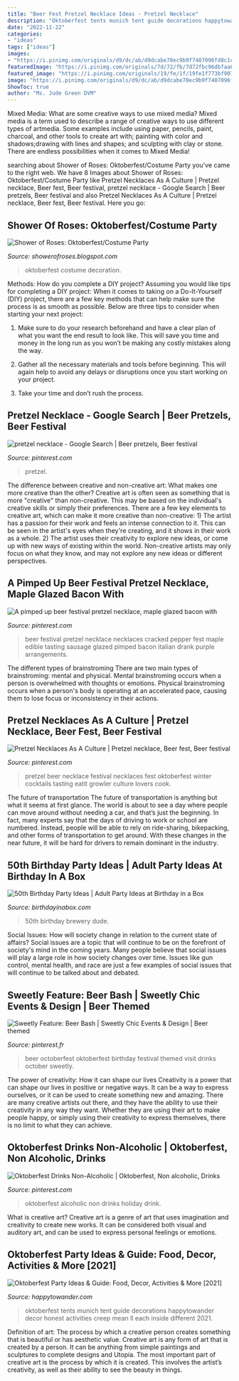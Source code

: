 ```yaml
---
title: "Beer Fest Pretzel Necklace Ideas - Pretzel Necklace"
description: "Oktoberfest tents munich tent guide decorations happytowander decor honest activities creep mean ll each inside different 2021"
date: "2022-11-22"
categories:
- "ideas"
tags: ["ideas"]
images:
- "https://i.pinimg.com/originals/d9/dc/ab/d9dcabe70ec9b9f7407096fd8c1cfaaf.jpg"
featuredImage: "https://i.pinimg.com/originals/7d/72/fb/7d72fbc96dbfaa6b66ab59c4b6616f77.jpg"
featured_image: "https://i.pinimg.com/originals/19/fe/1f/19fe1f773bf907fd13249e706b3a4e99.png"
image: "https://i.pinimg.com/originals/d9/dc/ab/d9dcabe70ec9b9f7407096fd8c1cfaaf.jpg"
ShowToc: true
author: "Ms. Jude Green DVM"
---
```



Mixed Media: What are some creative ways to use mixed media?
Mixed media is a term used to describe a range of creative ways to use different types of artmedia. Some examples include using paper, pencils, paint, charcoal, and other tools to create art with; painting with color and shadows;drawing with lines and shapes; and sculpting with clay or stone. There are endless possibilities when it comes to Mixed Media!

	

		
searching about Shower of Roses: Oktoberfest/Costume Party you've came to the right web. We have 8 Images about Shower of Roses: Oktoberfest/Costume Party like Pretzel Necklaces As A Culture | Pretzel necklace, Beer fest, Beer festival, pretzel necklace - Google Search | Beer pretzels, Beer festival and also Pretzel Necklaces As A Culture | Pretzel necklace, Beer fest, Beer festival. Here you go:
		
    
## Shower Of Roses: Oktoberfest/Costume Party

<img loading=lazy src="http://1.bp.blogspot.com/-fDMbi7Uu64E/UIlYGG0v0_I/AAAAAAAAfOs/g8CxzvuWppk/s1600/Oktoberfest.jpg" onerror="this.onerror=null;this.src='https://tse3.mm.bing.net/th?id=OIP.d9sE0EAHhIIHVry6pANTaAHaE7&amp;pid=15.1';" alt="Shower of Roses: Oktoberfest/Costume Party">

_Source: showerofroses.blogspot.com_

>oktoberfest costume decoration. 

	

Methods: How do you complete a DIY project?
Assuming you would like tips for completing a DIY project: 
When it comes to taking on a Do-It-Yourself (DIY) project, there are a few key methods that can help make sure the process is as smooth as possible. Below are three tips to consider when starting your next project:

1. Make sure to do your research beforehand and have a clear plan of what you want the end result to look like. This will save you time and money in the long run as you won’t be making any costly mistakes along the way.

2. Gather all the necessary materials and tools before beginning. This will again help to avoid any delays or disruptions once you start working on your project.

3. Take your time and don’t rush the process.

    
## Pretzel Necklace - Google Search | Beer Pretzels, Beer Festival

<img loading=lazy src="https://i.pinimg.com/originals/0f/e9/26/0fe926fcc2ccf2985850e6ed366b78e3.jpg" onerror="this.onerror=null;this.src='https://tse4.mm.bing.net/th?id=OIP.MZd1luPFJzD5s0kS-o8MEQHaF7&amp;pid=15.1';" alt="pretzel necklace - Google Search | Beer pretzels, Beer festival">

_Source: pinterest.com_

>pretzel. 

	

The difference between creative and non-creative art: What makes one more creative than the other?
Creative art is often seen as something that is more "creative" than non-creative. This may be based on the individual's creative skills or simply their preferences. There are a few key elements to creative art, which can make it more creative than non-creative: 1) The artist has a passion for their work and feels an intense connection to it. This can be seen in the artist's eyes when they're creating, and it shows in their work as a whole. 2) The artist uses their creativity to explore new ideas, or come up with new ways of existing within the world. Non-creative artists may only focus on what they know, and may not explore any new ideas or different perspectives.

    
## A Pimped Up Beer Festival Pretzel Necklace, Maple Glazed Bacon With

<img loading=lazy src="https://i.pinimg.com/originals/d9/dc/ab/d9dcabe70ec9b9f7407096fd8c1cfaaf.jpg" onerror="this.onerror=null;this.src='https://tse1.mm.bing.net/th?id=OIP.e8aBSWtX30RupgMN4_VOywHaJ4&amp;pid=15.1';" alt="A pimped up beer festival pretzel necklace, maple glazed bacon with">

_Source: pinterest.com_

>beer festival pretzel necklace necklaces cracked pepper fest maple edible tasting sausage glazed pimped bacon italian drank purple arrangements. 

	

The different types of brainstroming
There are two main types of brainstroming: mental and physical. Mental brainstroming occurs when a person is overwhelmed with thoughts or emotions. Physical brainstroming occurs when a person's body is operating at an accelerated pace, causing them to lose focus or inconsistency in their actions.

    
## Pretzel Necklaces As A Culture | Pretzel Necklace, Beer Fest, Beer Festival

<img loading=lazy src="https://i.pinimg.com/originals/7d/72/fb/7d72fbc96dbfaa6b66ab59c4b6616f77.jpg" onerror="this.onerror=null;this.src='https://tse4.mm.bing.net/th?id=OIP.7rCfcjPOwOQCdMmd6DApuwHaFi&amp;pid=15.1';" alt="Pretzel Necklaces As A Culture | Pretzel necklace, Beer fest, Beer festival">

_Source: pinterest.com_

>pretzel beer necklace festival necklaces fest oktoberfest winter cocktails tasting eatit growler culture lovers cook. 

	

The future of transportation
The future of transportation is anything but what it seems at first glance. The world is about to see a day where people can move around without needing a car, and that’s just the beginning. In fact, many experts say that the days of driving to work or school are numbered. Instead, people will be able to rely on ride-sharing, bikepacking, and other forms of transportation to get around. With these changes in the near future, it will be hard for drivers to remain dominant in the industry.

    
## 50th Birthday Party Ideas | Adult Party Ideas At Birthday In A Box

<img loading=lazy src="https://birthdayinabox-weblinc.netdna-ssl.com/media/W1siZiIsIjIwMTgvMDEvMDgvMTQvMjgvNDEvMTMyL0JJQl81MHRoQmlydGhkYXlfQTEuanBnIl0sWyJwIiwib3B0aW0iXV0/BIB_50thBirthday_A1.jpg?sha=bbb426f844354197" onerror="this.onerror=null;this.src='https://tse3.mm.bing.net/th?id=OIP.F4D8SlvAW3P6bgburAUK2QHaDl&amp;pid=15.1';" alt="50th Birthday Party Ideas | Adult Party Ideas at Birthday in a Box">

_Source: birthdayinabox.com_

>50th birthday brewery dude. 

	

Social Issues: How will society change in relation to the current state of affairs?
Social issues are a topic that will continue to be on the forefront of society's mind in the coming years. Many people believe that social issues will play a large role in how society changes over time. Issues like gun control, mental health, and race are just a few examples of social issues that will continue to be talked about and debated.

    
## Sweetly Feature: Beer Bash | Sweetly Chic Events &amp; Design | Beer Themed

<img loading=lazy src="https://i.pinimg.com/originals/19/fe/1f/19fe1f773bf907fd13249e706b3a4e99.png" onerror="this.onerror=null;this.src='https://tse3.mm.bing.net/th?id=OIP.kXtZ53fRjsOJf5TGTF18BQHaIA&amp;pid=15.1';" alt="Sweetly Feature: Beer Bash | Sweetly Chic Events &amp; Design | Beer themed">

_Source: pinterest.fr_

>beer octoberfest oktoberfest birthday festival themed visit drinks october sweetly. 

	

The power of creativity: How it can shape our lives
Creativity is a power that can shape our lives in positive or negative ways. It can be a way to express ourselves, or it can be used to create something new and amazing. There are many creative artists out there, and they have the ability to use their creativity in any way they want. Whether they are using their art to make people happy, or simply using their creativity to express themselves, there is no limit to what they can achieve.

    
## Oktoberfest Drinks Non-Alcoholic | Oktoberfest, Non Alcoholic, Drinks

<img loading=lazy src="https://i.pinimg.com/736x/1d/e6/e6/1de6e6cdeead396f418a18239a3d9ae9--oktoberfest-holiday-ideas.jpg" onerror="this.onerror=null;this.src='https://tse4.mm.bing.net/th?id=OIP.5L-5_2HFikd8LChlp50lxwHaJ-&amp;pid=15.1';" alt="Oktoberfest Drinks Non-Alcoholic | Oktoberfest, Non alcoholic, Drinks">

_Source: pinterest.com_

>oktoberfest alcoholic non drinks holiday drink. 

	

What is creative art?
Creative art is a genre of art that uses imagination and creativity to create new works. It can be considered both visual and auditory art, and can be used to express personal feelings or emotions.

    
## Oktoberfest Party Ideas &amp; Guide: Food, Decor, Activities &amp; More [2021]

<img loading=lazy src="https://happytowander.com/wp-content/uploads/Herzkasperl-Oide-Wiesn-at-Oktoberfest-Munich-Germany-06158-1024x683.jpg" onerror="this.onerror=null;this.src='https://tse4.mm.bing.net/th?id=OIP.8YCZLVOY0Q99eqvqC6Sq6AHaE8&amp;pid=15.1';" alt="Oktoberfest Party Ideas &amp; Guide: Food, Decor, Activities &amp; More [2021]">

_Source: happytowander.com_

>oktoberfest tents munich tent guide decorations happytowander decor honest activities creep mean ll each inside different 2021. 

	

Definition of art: The process by which a creative person creates something that is beautiful or has aesthetic value.
Creative art is any form of art that is created by a person. It can be anything from simple paintings and sculptures to complete designs and Utopia. The most important part of creative art is the process by which it is created. This involves the artist’s creativity, as well as their ability to see the beauty in things.

